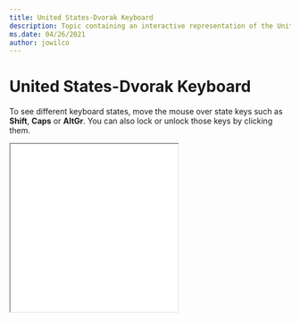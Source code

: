 ```yaml
--- 
title: United States-Dvorak Keyboard 
description: Topic containing an interactive representation of the United States-Dvorak Keyboard 
ms.date: 04/26/2021 
author: jowilco 
--- 
```

 
# United States-Dvorak Keyboard 
 
To see different keyboard states, move the mouse over state keys such as **Shift**, **Caps** or **AltGr**. You can also lock or unlock those keys by clicking them. 
 
<iframe src="kbddv.html" height="300"></iframe> 

